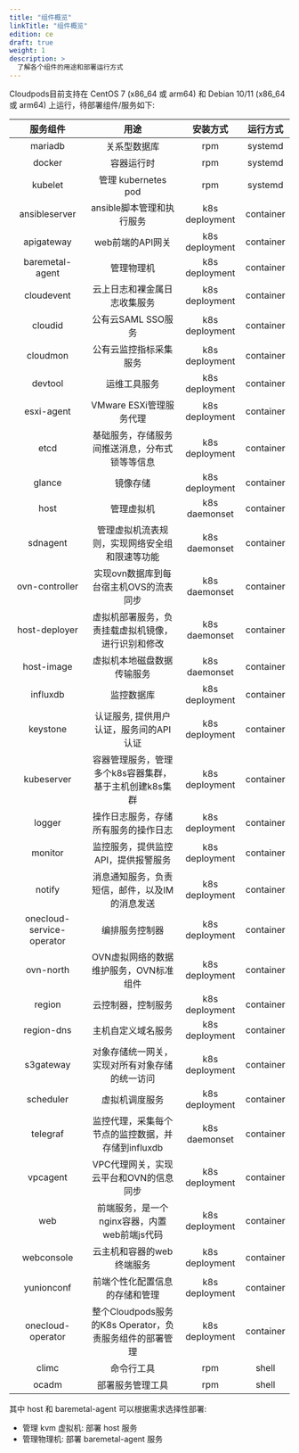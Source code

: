 ```yaml
---
title: "组件概览"
linkTitle: "组件概览"
edition: ce
draft: true
weight: 1
description: >
  了解各个组件的用途和部署运行方式
---
```


Cloudpods目前支持在 CentOS 7 (x86_64 或 arm64) 和 Debian 10/11 (x86_64 或 arm64) 上运行，待部署组件/服务如下:

|  服务组件 |         用途        |    安装方式    |  运行方式 |
|:---------:|:-------------------:|:--------------:|:---------:|
|  mariadb  |     关系型数据库    |       rpm      |  systemd  |
|   docker  |      容器运行时     |       rpm      |  systemd  |
|  kubelet  | 管理 kubernetes pod |       rpm      |  systemd  |
| ansibleserver | ansible脚本管理和执行服务 | k8s deployment | container |
| apigateway	| web前端的API网关 | k8s deployment | container	|
| baremetal-agent |      管理物理机     | k8s deployment | container |
| cloudevent	| 云上日志和裸金属日志收集服务 | k8s deployment	| container |
| cloudid       | 公有云SAML SSO服务 | k8s deployment | container |
| cloudmon      | 公有云监控指标采集服务 | k8s deployment | container |
| devtool       | 运维工具服务           | k8s deployment | container |
| esxi-agent    | VMware ESXi管理服务代理 | k8s deployment | container |
| etcd	        | 基础服务，存储服务间推送消息，分布式锁等等信息 | k8s deployment | container |
|   glance  |       镜像存储      | k8s deployment | container |
|    host   |      管理虚拟机     |       k8s daemonset      |  container  |
|  sdnagent |    管理虚拟机流表规则，实现网络安全组和限速等功能  |  k8s daemonset      |  container |
| ovn-controller | 实现ovn数据库到每台宿主机OVS的流表同步 | k8s daemonset | container |
| host-deployer | 虚拟机部署服务，负责挂载虚拟机镜像，进行识别和修改 | k8s daemonset | container |
| host-image    | 虚拟机本地磁盘数据传输服务 | k8s daemonset | container |
|   influxdb  |       监控数据库      | k8s deployment | container |
|  keystone |       认证服务, 提供用户认证，服务间的API认证  | k8s deployment | container |
| kubeserver    | 容器管理服务，管理多个k8s容器集群，基于主机创建k8s集群 | k8s deployment |  container |
| logger        | 操作日志服务，存储所有服务的操作日志 | k8s deployment | container |
| monitor       | 监控服务，提供监控API，提供报警服务 | k8s deployment | container |
| notify        | 消息通知服务，负责短信，邮件，以及IM的消息发送 | k8s deployment | container |
| onecloud-service-operator | 编排服务控制器 | k8s deployment | container |
| ovn-north	    | OVN虚拟网络的数据维护服务，OVN标准组件 | k8s deployment | container |
| region        | 云控制器，控制服务 | k8s deployment | container |
| region-dns    | 主机自定义域名服务 | k8s deployment | container |
| s3gateway     | 对象存储统一网关，实现对所有对象存储的统一访问 | k8s deployment | container |
| scheduler	    | 虚拟机调度服务 | k8s deployment | container |
| telegraf      | 监控代理，采集每个节点的监控数据，并存储到influxdb | k8s daemonset | container |
| vpcagent      | VPC代理网关，实现云平台和OVN的信息同步 | k8s deployment | container |
| web	| 前端服务，是一个nginx容器，内置web前端js代码 | k8s deployment | container |
| webconsole | 云主机和容器的web终端服务 | k8s deployment | container |
| yunionconf | 前端个性化配置信息的存储和管理 | k8s deployment | container |
| onecloud-operator | 整个Cloudpods服务的K8s Operator，负责服务组件的部署管理 | k8s deployment | container |
|   climc   |      命令行工具     |       rpm      |   shell   |
|   ocadm   |   部署服务管理工具  |       rpm      |   shell   |

其中 host 和 baremetal-agent 可以根据需求选择性部署:

- 管理 kvm 虚拟机: 部署 host 服务
- 管理物理机: 部署 baremetal-agent 服务
